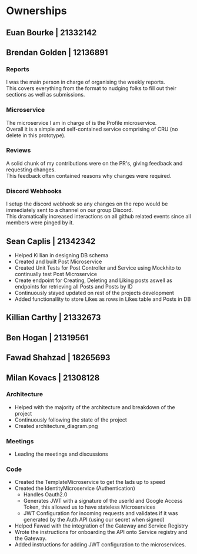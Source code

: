 # Ownerships

## Euan Bourke    | 21332142

## Brendan Golden | 12136891
### Reports
I was the main person in charge of organising the weekly reports.  
This covers everything from the format to nudging folks to fill out their sections as well as submissions.

### Microservice
The microservice I am in charge of is the Profile microservice.  
Overall it is a simple and self-contained service comprising of CRU (no delete in this prototype).

### Reviews
A solid chunk of my contributions were on the PR's, giving feedback and requesting changes.  
This feedback often contained reasons why changes were required.

### Discord Webhooks
I setup the discord webhook so any changes on the repo would be immediately sent to a channel on our group Discord.  
This dramatically increased interactions on all github related events since all members were pinged by it.

## Sean Caplis    | 21342342
  - Helped Killian in designing DB schema
  - Created and built Post Microservice
  - Created Unit Tests for Post Controller and Service using Mockhito to continually test Post Microservice
  - Create endpoint for Creating, Deleting and Liking posts aswell as endpoints for retrieving all Posts and Posts by ID
  - Continuously stayed updated on rest of the projects development
  - Added functionallity to store Likes as rows in Likes table and Posts in DB

## Killian Carthy | 21332673

## Ben Hogan      | 21319561

## Fawad Shahzad  | 18265693

## Milan Kovacs   | 21308128
### Architecture
- Helped with the majority of the architecture and breakdown of the project
- Continuously following the state of the project
- Created architecture_diagram.png

### Meetings
- Leading the meetings and discussions

### Code
- Created the TemplateMicroservice to get the lads up to speed
- Created the IdentityMicroservice (Authentication) 
  - Handles Oauth2.0
  - Generates JWT with a signature of the userId and Google Access Token, this allowed us to have stateless Microservices
  - JWT Configuration for incoming requests and validates if it was generated by the Auth API (using our secret when signed)
- Helped Fawad with the integration of the Gateway and Service Registry
- Wrote the instructions for onboarding the API onto Service registry and the Gateway.
- Added instructions for adding JWT configuration to the microservices.